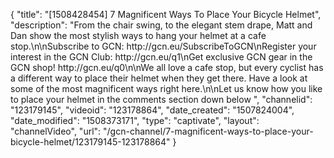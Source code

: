 {
    "title": "[1508428454] 7 Magnificent Ways To Place Your Bicycle Helmet",
    "description": "From the chair swing, to the elegant stem drape, Matt and Dan show the most stylish ways to hang your helmet at a cafe stop.\n\nSubscribe to GCN: http:\/\/gcn.eu\/SubscribeToGCN\nRegister your interest in the GCN Club: http:\/\/gcn.eu\/q1\nGet exclusive GCN gear in the GCN shop! http:\/\/gcn.eu\/q0\n\nWe all love a cafe stop, but every cyclist has a different way to place their helmet when they get there. Have a look at some of the most magnificent ways right here.\n\nLet us know how you like to place your helmet in the comments section down below ",
    "channelid": "123179145",
    "videoid": "123178864",
    "date_created": "1507824004",
    "date_modified": "1508373171",
    "type": "captivate",
    "layout": "channelVideo",
    "url": "\/gcn-channel\/7-magnificent-ways-to-place-your-bicycle-helmet\/123179145-123178864"
}